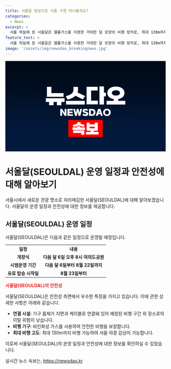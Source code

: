 ```yaml
---
title: 서울달 영상으로 서울 구경 떠나볼까요?
categories:
  - News
excerpt: >
  서울 하늘에 뜬 서울달은 헬륨가스를 이용한 거대한 달 모양의 비행 장치로, 최대 130m까지 비행 가능하다. 안전성이 뛰어나며 6일 오후 8시 여의도공원에서 개장식을 열고, 시범운영 후 8월 23일부터 유료 탑승이 가능하다. 더팩트에서는 서울달의 영상을 만나볼 수 있다. 서울 달의 성공적인 비행으로 서울 야경을 더욱 멋지게 감상해보는 것은 어떨까요?
feature_text: >
  서울 하늘에 뜬 서울달은 헬륨가스를 이용한 거대한 달 모양의 비행 장치로, 최대 130m까지 비행 가능하다. 안전성이 뛰어나며 6일 오후 8시 여의도공원에서 개장식을 열고, 시범운영 후 8월 23일부터 유료 탑승이 가능하다. 더팩트에서는 서울달의 영상을 만나볼 수 있다. 서울 달의 성공적인 비행으로 서울 야경을 더욱 멋지게 감상해보는 것은 어떨까요?
image: '/assets/img/newsdao_breakingnews.jpg'
---
```


<p><img src="/assets/img/newsdao_breakingnews.jpg" alt="implanttips 속보" /></p>

<h1>서울달(SEOULDAL) 운영 일정과 안전성에 대해 알아보기</h1>

<p data-ke-size="size16">서울시에서 새로운 관광 명소로 자리매김한 서울달(SEOULDAL)에 대해 알아보겠습니다. 서울달의 운영 일정과 안전성에 대한 정보를 제공합니다.</p>

<h2 data-ke-size="size26">서울달(SEOULDAL) 운영 일정</h2>

<p data-ke-size="size16">서울달(SEOULDAL)은 다음과 같은 일정으로 운영될 예정입니다.</p>

<table>
    <tr>
        <td style="text-align: center; height: 17px;"><b>일정</b></td>
        <td style="text-align: center; height: 17px;"><b>내용</b></td>
    </tr>
    <tr>
        <td style="text-align: center; height: 17px;"><b>개장식</b></td>
        <td style="text-align: center; height: 17px;"><b>다음 달 6일 오후 8시 여의도공원</b></td>
    </tr>
    <tr>
        <td style="text-align: center; height: 17px;"><b>시범운영 기간</b></td>
        <td style="text-align: center; height: 17px;"><b>다음 달 6일부터 8월 22일까지</b></td>
    </tr>
    <tr>
        <td style="text-align: center; height: 17px;"><b>유료 탑승 시작일</b></td>
        <td style="text-align: center; height: 17px;"><b>8월 23일부터</b></td>
    </tr>
</table>

<p><b><span style="color: #ee2323;">서울달(SEOULDAL)의 안전성</span></b></p>

<p data-ke-size="size16">서울달(SEOULDAL)은 안전성 측면에서 우수한 특징을 가지고 있습니다. 이에 관한 상세한 사항은 아래와 같습니다.</p>

<ul>
    <li><b>연결 시설</b>: 기구 몸체가 지면과 케이블로 연결돼 있어 예정된 비행 구간 외 장소로의 이탈 위험이 낮습니다.</li>
    <li><b>비행 기구</b>: 비인화성 가스를 사용하여 안전한 비행을 보장합니다.</li>
    <li><b>최대 비행 고도</b>: 최대 130m까지 비행 가능하여 서울 야경 감상이 가능합니다.</li>
</ul>

<p data-ke-size="size16">이로써 서울달(SEOULDAL)의 운영 일정과 안전성에 대한 정보를 확인하실 수 있었습니다.</p>
실시간 뉴스 속보는, <a href="https://newsdao.kr" rel="dofollow">https://newsdao.kr</a>


